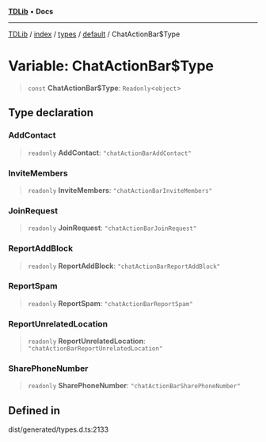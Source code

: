 [**TDLib**](../../../../../../README.md) • **Docs**

***

[TDLib](../../../../../../modules.md) / [index](../../../../../README.md) / [types](../../../README.md) / [default](../README.md) / ChatActionBar$Type

# Variable: ChatActionBar$Type

> `const` **ChatActionBar$Type**: `Readonly`\<`object`\>

## Type declaration

### AddContact

> `readonly` **AddContact**: `"chatActionBarAddContact"`

### InviteMembers

> `readonly` **InviteMembers**: `"chatActionBarInviteMembers"`

### JoinRequest

> `readonly` **JoinRequest**: `"chatActionBarJoinRequest"`

### ReportAddBlock

> `readonly` **ReportAddBlock**: `"chatActionBarReportAddBlock"`

### ReportSpam

> `readonly` **ReportSpam**: `"chatActionBarReportSpam"`

### ReportUnrelatedLocation

> `readonly` **ReportUnrelatedLocation**: `"chatActionBarReportUnrelatedLocation"`

### SharePhoneNumber

> `readonly` **SharePhoneNumber**: `"chatActionBarSharePhoneNumber"`

## Defined in

dist/generated/types.d.ts:2133
